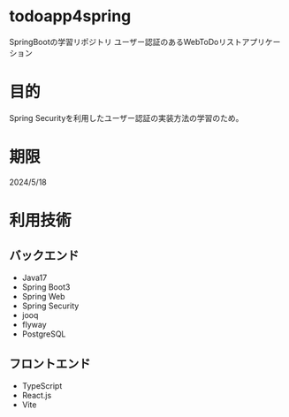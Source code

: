 # todoapp4spring
SpringBootの学習リポジトリ
ユーザー認証のあるWebToDoリストアプリケーション

# 目的
Spring Securityを利用したユーザー認証の実装方法の学習のため。

# 期限
2024/5/18

# 利用技術
## バックエンド
- Java17
- Spring Boot3
- Spring Web
- Spring Security
- jooq
- flyway
- PostgreSQL

## フロントエンド
- TypeScript
- React.js
- Vite